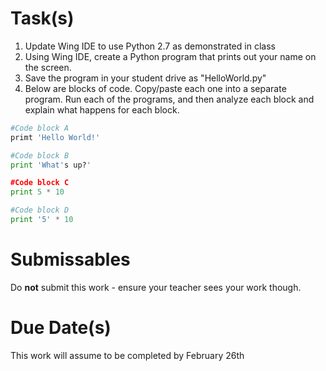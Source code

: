 # Task(s)
1. Update Wing IDE to use Python 2.7 as demonstrated in class
2. Using Wing IDE, create a Python program that prints out your name on the screen.
3. Save the program in your student drive as "HelloWorld.py"
4. Below are blocks of code.  Copy/paste each one into a separate program.  Run each of the programs, and then analyze each block and explain what happens for each block.

```python
#Code block A
primt 'Hello World!'

#Code block B
print 'What's up?'

#Code block C
print 5 * 10

#Code block D
print '5' * 10
```

# Submissables
Do **not** submit this work - ensure your teacher sees your work though.

# Due Date(s)
This work will assume to be completed by February 26th
